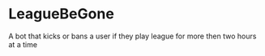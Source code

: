# LeagueBeGone
A bot that kicks or bans a user if they play league for more then two hours at a time
